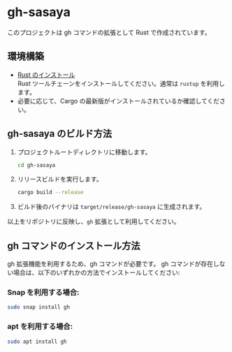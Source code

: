 # gh-sasaya

このプロジェクトは gh コマンドの拡張として Rust で作成されています。

## 環境構築

- [Rust のインストール](https://www.rust-lang.org/tools/install)  
  Rust ツールチェーンをインストールしてください。通常は `rustup` を利用します。
- 必要に応じて、Cargo の最新版がインストールされているか確認してください。

## gh-sasaya のビルド方法

1. プロジェクトルートディレクトリに移動します。

   ```bash
   cd gh-sasaya
   ```

2. リリースビルドを実行します。

   ```bash
   cargo build --release
   ```

3. ビルド後のバイナリは `target/release/gh-sasaya` に生成されます。

以上をリポジトリに反映し、`gh` 拡張として利用してください。

## gh コマンドのインストール方法

gh 拡張機能を利用するため、gh コマンドが必要です。 gh コマンドが存在しない場合は、以下のいずれかの方法でインストールしてください:

### Snap を利用する場合:
```bash
sudo snap install gh
```

### apt を利用する場合:
```bash
sudo apt install gh
```
